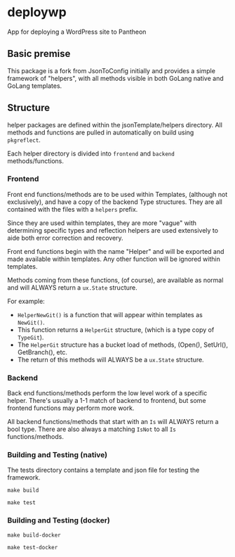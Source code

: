 # deploywp
App for deploying a WordPress site to Pantheon


## Basic premise
This package is a fork from JsonToConfig initially and provides a simple framework of "helpers", with all methods visible in both GoLang native and GoLang templates.

## Structure
helper packages are defined within the jsonTemplate/helpers directory. All methods and functions are pulled in automatically on build using `pkgreflect`.

Each helper directory is divided into `frontend` and `backend` methods/functions.


### Frontend
Front end functions/methods are to be used within Templates, (although not exclusively), and have a copy of the backend Type structures. They are all contained with the files with a `helpers` prefix.

Since they are used within templates, they are more "vague" with determining specific types and reflection helpers are used extensively to aide both error correction and recovery.

Front end functions begin with the name "Helper" and will be exported and made available within templates. Any other function will be ignored within templates.

Methods coming from these functions, (of course), are available as normal and will ALWAYS return a `ux.State` structure.

For example:

- `HelperNewGit()` is a function that will appear within templates as `NewGit()`.
- This function returns a `HelperGit` structure, (which is a type copy of `TypeGit`).
- The `HelperGit` structure has a bucket load of methods, (Open(), SetUrl(), GetBranch(), etc.
- The return of this methods will ALWAYS be a `ux.State` structure.


### Backend
Back end functions/methods perform the low level work of a specific helper. There's usually a 1-1 match of backend to frontend, but some frontend functions may perform more work.

All backend functions/methods that start with an `Is` will ALWAYS return a bool type. There are also always a matching `IsNot` to all `Is` functions/methods.


### Building and Testing (native)
The tests directory contains a template and json file for testing the framework.

`make build`

`make test`


### Building and Testing (docker)

`make build-docker`

`make test-docker`

